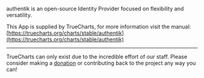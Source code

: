 authentik is an open-source Identity Provider focused on flexibility and versatility.

This App is supplied by TrueCharts, for more information visit the manual: [https://truecharts.org/charts/stable/authentik](https://truecharts.org/charts/stable/authentik)

---

TrueCharts can only exist due to the incredible effort of our staff.
Please consider making a [donation](https://truecharts.org/sponsor) or contributing back to the project any way you can!
